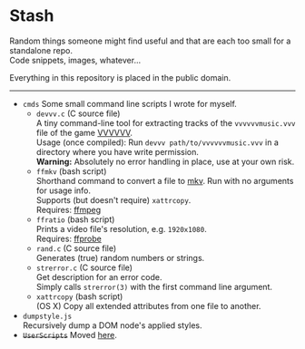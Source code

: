 # Stash

Random things someone might find useful and that are each too small for a standalone repo.  
Code snippets, images, whatever...

Everything in this repository is placed in the public domain.

---

* `cmds`
  Some small command line scripts I wrote for myself.
  * `devvv.c` (C source file)  
    A tiny command-line tool for extracting tracks of the `vvvvvvmusic.vvv` file of the game [VVVVVV](http://store.steampowered.com/app/70300/).  
    Usage (once compiled): Run `devvv path/to/vvvvvvmusic.vvv` in a directory where you have write permission.  
    **Warning:** Absolutely no error handling in place, use at your own risk.
  * `ffmkv` (bash script)  
    Shorthand command to convert a file to [mkv](https://en.wikipedia.org/wiki/Matroska). Run with no arguments for usage info.  
    Supports (but doesn't require) `xattrcopy`.  
    Requires: [ffmpeg](https://ffmpeg.org/)
  * `ffratio` (bash script)  
    Prints a video file's resolution, e.g. `1920x1080`.  
    Requires: [ffprobe](https://ffmpeg.org/ffprobe.html)
  * `rand.c` (C source file)  
    Generates (true) random numbers or strings.  
  * `strerror.c` (C source file)  
    Get description for an error code.  
    Simply calls `strerror(3)` with the first command line argument.
  * `xattrcopy` (bash script)  
    (OS X) Copy all extended attributes from one file to another.
* `dumpstyle.js`  
  Recursively dump a DOM node's applied styles.
* ~~`UserScripts`~~ Moved [here](https://github.com/Siguza/UserScripts/).
